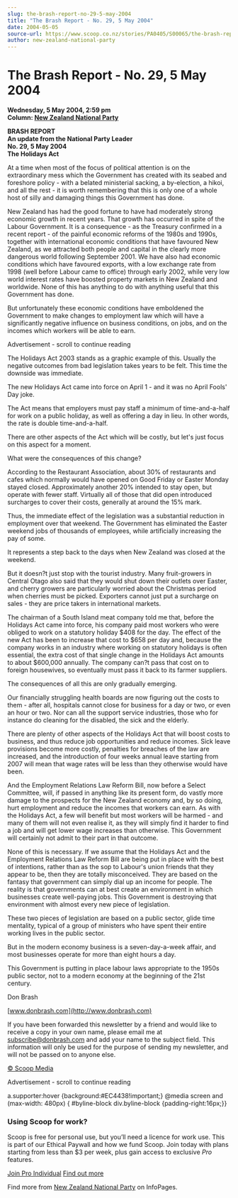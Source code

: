 ```yaml
---
slug: the-brash-report-no-29-5-may-2004
title: "The Brash Report - No. 29, 5 May 2004"
date: 2004-05-05
source-url: https://www.scoop.co.nz/stories/PA0405/S00065/the-brash-report-no-29-5-may-2004.htm
author: new-zealand-national-party
---
```

The Brash Report - No. 29, 5 May 2004
=====================================

**Wednesday, 5 May 2004, 2:59 pm**  
**Column: [New Zealand National Party](https://info.scoop.co.nz/New_Zealand_National_Party)**

**BRASH REPORT  
An update from the National Party Leader  
No. 29, 5 May 2004  
The Holidays Act**

At a time when most of the focus of political attention is on the extraordinary mess which the Government has created with its seabed and foreshore policy - with a belated ministerial sacking, a by-election, a hikoi, and all the rest - it is worth remembering that this is only one of a whole host of silly and damaging things this Government has done.

New Zealand has had the good fortune to have had moderately strong economic growth in recent years. That growth has occurred in spite of the Labour Government. It is a consequence - as the Treasury confirmed in a recent report - of the painful economic reforms of the 1980s and 1990s, together with international economic conditions that have favoured New Zealand, as we attracted both people and capital in the clearly more dangerous world following September 2001. We have also had economic conditions which have favoured exports, with a low exchange rate from 1998 (well before Labour came to office) through early 2002, while very low world interest rates have boosted property markets in New Zealand and worldwide. None of this has anything to do with anything useful that this Government has done.

But unfortunately these economic conditions have emboldened the Government to make changes to employment law which will have a significantly negative influence on business conditions, on jobs, and on the incomes which workers will be able to earn.

Advertisement - scroll to continue reading





The Holidays Act 2003 stands as a graphic example of this. Usually the negative outcomes from bad legislation takes years to be felt. This time the downside was immediate.

The new Holidays Act came into force on April 1 - and it was no April Fools' Day joke.

The Act means that employers must pay staff a minimum of time-and-a-half for work on a public holiday, as well as offering a day in lieu. In other words, the rate is double time-and-a-half.

There are other aspects of the Act which will be costly, but let's just focus on this aspect for a moment.

What were the consequences of this change?

According to the Restaurant Association, about 30% of restaurants and cafes which normally would have opened on Good Friday or Easter Monday stayed closed. Approximately another 20% intended to stay open, but operate with fewer staff. Virtually all of those that did open introduced surcharges to cover their costs, generally at around the 15% mark.

Thus, the immediate effect of the legislation was a substantial reduction in employment over that weekend. The Government has eliminated the Easter weekend jobs of thousands of employees, while artificially increasing the pay of some.

It represents a step back to the days when New Zealand was closed at the weekend.

But it doesn?t just stop with the tourist industry. Many fruit-growers in Central Otago also said that they would shut down their outlets over Easter, and cherry growers are particularly worried about the Christmas period when cherries must be picked. Exporters cannot just put a surcharge on sales - they are price takers in international markets.

The chairman of a South Island meat company told me that, before the Holidays Act came into force, his company paid most workers who were obliged to work on a statutory holiday $408 for the day. The effect of the new Act has been to increase that cost to $658 per day and, because the company works in an industry where working on statutory holidays is often essential, the extra cost of that single change in the Holidays Act amounts to about $600,000 annually. The company can?t pass that cost on to foreign housewives, so eventually must pass it back to its farmer suppliers.

The consequences of all this are only gradually emerging.

Our financially struggling health boards are now figuring out the costs to them - after all, hospitals cannot close for business for a day or two, or even an hour or two. Nor can all the support service industries, those who for instance do cleaning for the disabled, the sick and the elderly.

There are plenty of other aspects of the Holidays Act that will boost costs to business, and thus reduce job opportunities and reduce incomes. Sick leave provisions become more costly, penalties for breaches of the law are increased, and the introduction of four weeks annual leave starting from 2007 will mean that wage rates will be less than they otherwise would have been.

And the Employment Relations Law Reform Bill, now before a Select Committee, will, if passed in anything like its present form, do vastly more damage to the prospects for the New Zealand economy and, by so doing, hurt employment and reduce the incomes that workers can earn. As with the Holidays Act, a few will benefit but most workers will be harmed - and many of them will not even realise it, as they will simply find it harder to find a job and will get lower wage increases than otherwise. This Government will certainly not admit to their part in that outcome.

None of this is necessary. If we assume that the Holidays Act and the Employment Relations Law Reform Bill are being put in place with the best of intentions, rather than as the sop to Labour's union friends that they appear to be, then they are totally misconceived. They are based on the fantasy that government can simply dial up an income for people. The reality is that governments can at best create an environment in which businesses create well-paying jobs. This Government is destroying that environment with almost every new piece of legislation.

These two pieces of legislation are based on a public sector, glide time mentality, typical of a group of ministers who have spent their entire working lives in the public sector.

But in the modern economy business is a seven-day-a-week affair, and most businesses operate for more than eight hours a day.

This Government is putting in place labour laws appropriate to the 1950s public sector, not to a modern economy at the beginning of the 21st century.

Don Brash

[www.donbrash.com](http://www.donbrash.com)

If you have been forwarded this newsletter by a friend and would like to receive a copy in your own name, please email me at subscribe@donbrash.com and add your name to the subject field. This information will only be used for the purpose of sending my newsletter, and will not be passed on to anyone else.  

[© Scoop Media](http://www.scoop.co.nz/about/terms.html)  

Advertisement - scroll to continue reading



a.supporter:hover {background:#EC4438!important;} @media screen and (max-width: 480px) { #byline-block div.byline-block {padding-right:16px;}}

### Using Scoop for work?

Scoop is free for personal use, but you’ll need a licence for work use. This is part of our Ethical Paywall and how we fund Scoop. Join today with plans starting from less than $3 per week, plus gain access to exclusive _Pro_ features.  
  
[Join Pro Individual](https://pro.scoop.co.nz/Individual/?from=ProIn24) [Find out more](https://pro.scoop.co.nz/using-scoop-for-work/?from=ProIn24)

Find more from [New Zealand National Party](https://info.scoop.co.nz/New_Zealand_National_Party) on InfoPages.
